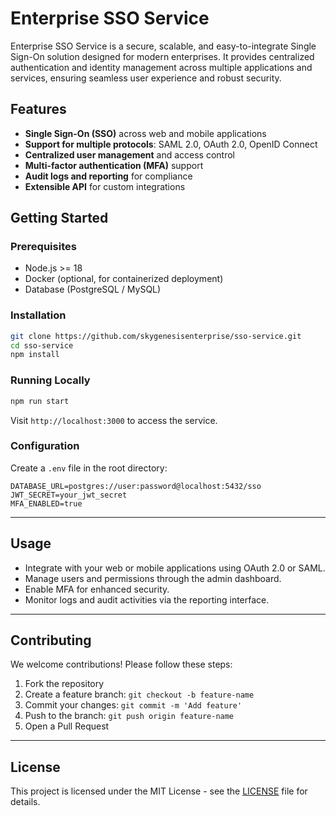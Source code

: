 # Enterprise SSO Service

Enterprise SSO Service is a secure, scalable, and easy-to-integrate Single Sign-On solution designed for modern enterprises. It provides centralized authentication and identity management across multiple applications and services, ensuring seamless user experience and robust security.

## Features

- **Single Sign-On (SSO)** across web and mobile applications
- **Support for multiple protocols**: SAML 2.0, OAuth 2.0, OpenID Connect
- **Centralized user management** and access control
- **Multi-factor authentication (MFA)** support
- **Audit logs and reporting** for compliance
- **Extensible API** for custom integrations

## Getting Started

### Prerequisites

- Node.js >= 18
- Docker (optional, for containerized deployment)
- Database (PostgreSQL / MySQL)

### Installation

```bash
git clone https://github.com/skygenesisenterprise/sso-service.git
cd sso-service
npm install
```

### Running Locally

```bash
npm run start
```

Visit `http://localhost:3000` to access the service.

### Configuration

Create a `.env` file in the root directory:

```env
DATABASE_URL=postgres://user:password@localhost:5432/sso
JWT_SECRET=your_jwt_secret
MFA_ENABLED=true
```

---

## Usage

* Integrate with your web or mobile applications using OAuth 2.0 or SAML.
* Manage users and permissions through the admin dashboard.
* Enable MFA for enhanced security.
* Monitor logs and audit activities via the reporting interface.

---

## Contributing

We welcome contributions! Please follow these steps:

1. Fork the repository
2. Create a feature branch: `git checkout -b feature-name`
3. Commit your changes: `git commit -m 'Add feature'`
4. Push to the branch: `git push origin feature-name`
5. Open a Pull Request

---

## License

This project is licensed under the MIT License - see the [LICENSE](LICENSE) file for details.
